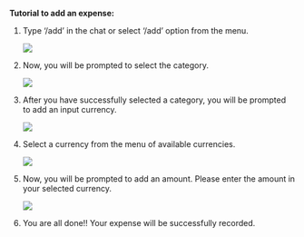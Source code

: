 ﻿**Tutorial to add an expense:**

1. Type ‘/add’ in the chat or select ‘/add’ option from the menu.

   ![](./images/Aspose.Words.5d9dcf9e-3949-4520-a57f-7c5b9cf60536.001.png)


2. Now, you will be prompted to select the category.

   ![](./images/Aspose.Words.5d9dcf9e-3949-4520-a57f-7c5b9cf60536.002.png)


3. After you have successfully selected a category, you will be prompted to add an input currency. 

   ![](./images/Aspose.Words.5d9dcf9e-3949-4520-a57f-7c5b9cf60536.003.png)


4. Select a currency from the menu of available currencies.

   ![](./images/Aspose.Words.5d9dcf9e-3949-4520-a57f-7c5b9cf60536.004.png)

5. Now, you will be prompted to add an amount. Please enter the amount in your selected currency.

   ![](./images/Aspose.Words.5d9dcf9e-3949-4520-a57f-7c5b9cf60536.005.png)

6. You are all done!! Your expense will be successfully recorded.
